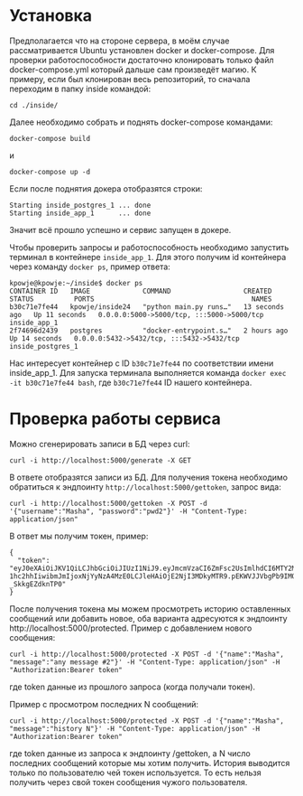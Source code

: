 # Установка
Предполагается что на стороне сервера, в моём случае рассматривается Ubuntu установлен docker и docker-compose.
Для проверки работоспособности достаточно клонировать только файл docker-compose.yml который дальше сам произведёт магию.
К примеру, если был клонирован весь репозиторий, то сначала переходим в папку inside командой:
```
cd ./inside/
```
Далее необходимо собрать и поднять docker-compose командами:
```
docker-compose build
```
и
```
docker-compose up -d
```
Если после поднятия докера отобразятся строки:
```
Starting inside_postgres_1 ... done
Starting inside_app_1      ... done
```
Значит всё прошло успешно и сервис запущен в докере.

Чтобы проверить запросы и работоспособность необходимо запустить терминал в контейнере ```inside_app_1```.
Для этого получим id контейнера через команду ```docker ps```, пример ответа:

```
kpowje@kpowje:~/inside$ docker ps
CONTAINER ID   IMAGE             COMMAND                  CREATED          STATUS          PORTS                                       NAMES
b30c71e7fe44   kpowje/inside24   "python main.py runs…"   13 seconds ago   Up 11 seconds   0.0.0.0:5000->5000/tcp, :::5000->5000/tcp   inside_app_1
2f74696d2439   postgres          "docker-entrypoint.s…"   2 hours ago      Up 14 seconds   0.0.0.0:5432->5432/tcp, :::5432->5432/tcp   inside_postgres_1
```

Нас интересует контейнер с ID ```b30c71e7fe44``` по соответствии имени inside_app_1.
Для запуска терминала выполняется команда ```docker exec -it b30c71e7fe44 bash```, где ```b30c71e7fe44``` ID нашего контейнера.

# Проверка работы сервиса
Можно сгенерировать записи в БД через curl:
```
curl -i http://localhost:5000/generate -X GET
```
В ответе отобразятся записи из БД.
Для получения токена необходимо обратиться к эндпоинту ```http://localhost:5000/gettoken```, запрос вида:
```
curl -i http://localhost:5000/gettoken -X POST -d '{"username":"Masha", "password":"pwd2"}' -H "Content-Type: application/json"
```
В ответ мы получим токен, пример:
```
{
  "token": "eyJ0eXAiOiJKV1QiLCJhbGciOiJIUzI1NiJ9.eyJmcmVzaCI6ZmFsc2UsImlhdCI6MTY2MjcwODMxNCwianRpIjoiNTg3M2NlMDItYjc0ZC00YzVjLTk4MmMtMTkzZWZhY2U1MGNhIiwidHlwZSI6ImFjY2VzcyIsInN1YiI6Ik   1hc2hhIiwibmJmIjoxNjYyNzA4MzE0LCJleHAiOjE2NjI3MDkyMTR9.pEKWVJJVbgPb9IMQNN_bcrgU0eOYG-_SkkgEZdknTP0"
}
```

После получения токена мы можем просмотреть историю оставленных сообщений или добавить новое, оба варианта адресуются к эндпоинту http://localhost:5000/protected.
Пример с добавлением нового сообщения:
```
curl -i http://localhost:5000/protected -X POST -d '{"name":"Masha", "message":"any message #2"}' -H "Content-Type: application/json" -H "Authorization:Bearer token"
```
где token данные из прошлого запроса (когда получали токен).

Пример с просмотром последних N сообщений:
```
curl -i http://localhost:5000/protected -X POST -d '{"name":"Masha", "message":"history N"}' -H "Content-Type: application/json" -H "Authorization:Bearer token"
```
где token данные из запроса к эндпоинту /gettoken, а N число последних сообщений которые мы хотим получить. История выводится только по пользователю чей токен используется.
То есть нельзя получить через свой токен сообщения чужого пользователя.

